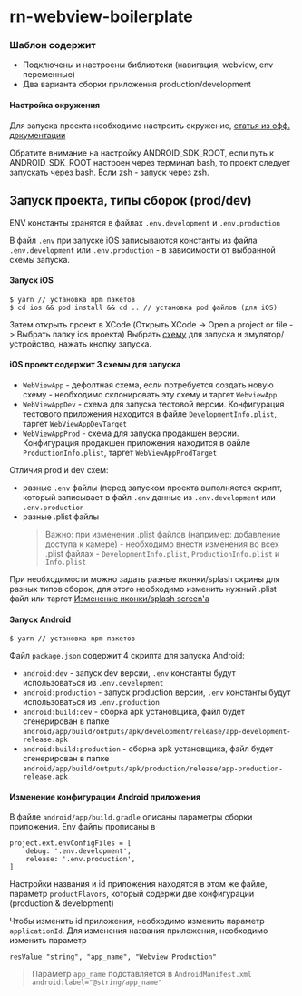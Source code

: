 # rn-webview-boilerplate

### Шаблон содержит

- Подключены и настроены библиотеки (навигация, webview, env переменные)
- Два варианта сборки приложения production/development

#### Настройка окружения

Для запуска проекта необходимо настроить окружение, [статья из офф. документации](https://reactnative.dev/docs/environment-setup)

Обратите внимание на настройку ANDROID_SDK_ROOT, если путь к ANDROID_SDK_ROOT настроен через терминал bash, то проект следует запускать через bash. Если zsh - запуск через zsh.

## Запуск проекта, типы сборок (prod/dev)

ENV константы хранятся в файлах `.env.development` и `.env.production`

В файл `.env` при запуске iOS записываются константы из файла `.env.development` или `.env.production` - в зависимости от выбранной схемы запуска.

#### Запуск iOS

```
$ yarn // установка npm пакетов
$ cd ios && pod install && cd .. // установка pod файлов (для iOS)
```

Затем открыть проект в XCode (Открыть XCode -> Open a project or file -> Выбрать папку ios проекта)
Выбрать [схему](https://monosnap.com/file/ivh3YGzl7B2vWuLzWNx0IaTNeWT6rO) для запуска и эмулятор/устройство, нажать кнопку запуска.

#### iOS проект содержит 3 схемы для запуска

- `WebViewApp` - дефолтная схема, если потребуется создать новую схему - необходимо склонировать эту схему и таргет `WebviewApp`
- `WebViewAppDev` - схема для запуска тестовой версии.
  Конфигурация тестового приложения находится в файле `DevelopmentInfo.plist`, таргет `WebViewAppDevTarget`
- `WebViewAppProd` - схема для запуска продакшен версии.
  Конфигурация продакшен приложения находится в файле `ProductionInfo.plist`, таргет `WebViewAppProdTarget`

Отличия prod и dev схем:

- разные `.env` файлы (перед запуском проекта выполняется скрипт, который записывает в файл `.env` данные из `.env.development` или `.env.production`
- разные .plist файлы
  > Важно: при изменении .plist файлов (например: добавление доступа к камере) - необходимо внести изменения во всех .plist файлах - `DevelopmentInfo.plist`, `ProductionInfo.plist` и `Info.plist`

При необходимости можно задать разные иконки/splash скрины для разных типов сборок, для этого необходимо изменить нужный .plist файл или таргет [Изменение иконки/splash screen'а](https://monosnap.com/file/J85IhyKaBd6wZGobOESpTFEKm7zBIo)

#### Запуск Android

```
$ yarn // установка npm пакетов
```

Файл `package.json` содержит 4 скрипта для запуска Android:

- `android:dev` - запуск dev версии, `.env` константы будут использоваться из `.env.development`
- `android:production` - запуск production версии, `.env` константы будут использоваться из `.env.production`
- `android:build:dev` - сборка apk установщика, файл будет сгенерирован в папке `android/app/build/outputs/apk/development/release/app-development-release.apk`
- `android:build:production` - сборка apk установщика, файл будет сгенерирован в папке `android/app/build/outputs/apk/production/release/app-production-release.apk`

#### Изменение конфигурации Android приложения

В файле `android/app/build.gradle` описаны параметры сборки приложения. Env файлы прописаны в

    project.ext.envConfigFiles = [
        debug: '.env.development',
        release: '.env.production',
    ]

Настройки названия и id приложения находятся в этом же файле, параметр `productFlavors`, который содержи две конфигурации (production & development)

Чтобы изменить id приложения, необходимо изменить параметр `applicationId`.
Для изменения названия приложения, необходимо изменить параметр

    resValue "string", "app_name", "Webview Production"

> Параметр `app_name` подставляется в `AndroidManifest.xml`
> `android:label="@string/app_name"`
